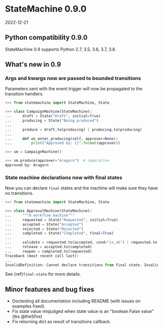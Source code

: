 # StateMachine 0.9.0

*2022-12-21*

## Python compatibility 0.9.0

StateMachine 0.9 supports Python 2.7, 3.5, 3.6, 3.7, 3.8.

## What's new in 0.9

### Args and kwargs now are passed to bounded transitions

Parameters sent with the event trigger will now be propagated to the transition handlers.

```py
>>> from statemachine import StateMachine, State

>>> class CampaignMachine(StateMachine):
...     draft = State("Draft", initial=True)
...     producing = State("Being produced")
...
...     produce = draft.to(producing) | producing.to(producing)
...
...     def on_enter_producing(self, approver=None):
...         print("Approved by: {}".format(approver))

>>> sm = CampaignMachine()

>>> sm.produce(approver="Aragorn")  # imperative
Approved by: Aragorn

```


### State machine declarations now with final states


Now you can declare `final` states and the machine will make sure they have no transitions.

```py
>>> from statemachine import StateMachine, State

>>> class ApprovalMachine(StateMachine):
...     """A workflow machine"""
...     requested = State("Requested", initial=True)
...     accepted = State("Accepted")
...     rejected = State("Rejected")
...     completed = State("Completed", final=True)
...
...     validate = requested.to(accepted, cond="is_ok") | requested.to(rejected)
...     release = accepted.to(completed)
...     reopen = completed.to(requested)
Traceback (most recent call last):
...
InvalidDefinition: Cannot declare transitions from final state. Invalid state(s): ['completed']

```

See {ref}`final-state` for more details.

## Minor features and bug fixes

- Doctesting all documentation including README (with issues on examples fixed).
- Fix state value misjudged when state value is an "boolean False value" (tks @the5fire)
- Fix returning dict as result of transitions callback.
